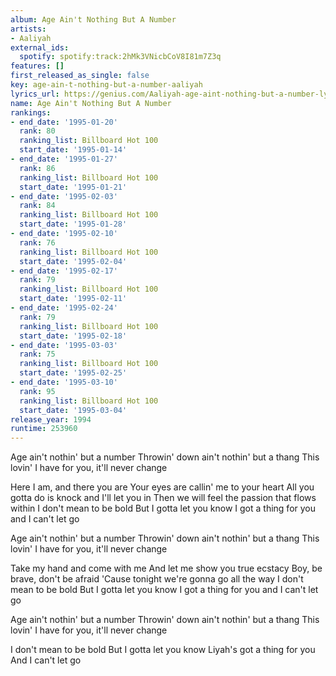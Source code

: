 ```yaml
---
album: Age Ain't Nothing But A Number
artists:
- Aaliyah
external_ids:
  spotify: spotify:track:2hMk3VNicbCoV8I81m7Z3q
features: []
first_released_as_single: false
key: age-ain-t-nothing-but-a-number-aaliyah
lyrics_url: https://genius.com/Aaliyah-age-aint-nothing-but-a-number-lyrics
name: Age Ain't Nothing But A Number
rankings:
- end_date: '1995-01-20'
  rank: 80
  ranking_list: Billboard Hot 100
  start_date: '1995-01-14'
- end_date: '1995-01-27'
  rank: 86
  ranking_list: Billboard Hot 100
  start_date: '1995-01-21'
- end_date: '1995-02-03'
  rank: 84
  ranking_list: Billboard Hot 100
  start_date: '1995-01-28'
- end_date: '1995-02-10'
  rank: 76
  ranking_list: Billboard Hot 100
  start_date: '1995-02-04'
- end_date: '1995-02-17'
  rank: 79
  ranking_list: Billboard Hot 100
  start_date: '1995-02-11'
- end_date: '1995-02-24'
  rank: 79
  ranking_list: Billboard Hot 100
  start_date: '1995-02-18'
- end_date: '1995-03-03'
  rank: 75
  ranking_list: Billboard Hot 100
  start_date: '1995-02-25'
- end_date: '1995-03-10'
  rank: 95
  ranking_list: Billboard Hot 100
  start_date: '1995-03-04'
release_year: 1994
runtime: 253960
---
```

Age ain't nothin' but a number
Throwin' down ain't nothin' but a thang
This lovin' I have for you, it'll never change


Here I am, and there you are
Your eyes are callin' me to your heart
All you gotta do is knock and I'll let you in
Then we will feel the passion that flows within
I don't mean to be bold
But I gotta let you know
I got a thing for you and I can't let go


Age ain't nothin' but a number
Throwin' down ain't nothin' but a thang
This lovin' I have for you, it'll never change


Take my hand and come with me
And let me show you true ecstacy
Boy, be brave, don't be afraid
'Cause tonight we're gonna go all the way
I don't mean to be bold
But I gotta let you know
I got a thing for you and I can't let go


Age ain't nothin' but a number
Throwin' down ain't nothin' but a thang
This lovin' I have for you, it'll never change


I don't mean to be bold
But I gotta let you know
Liyah's got a thing for you
And I can't let go
